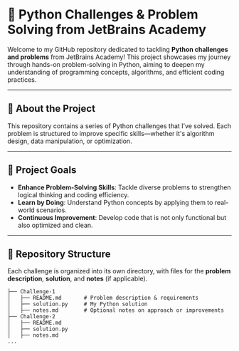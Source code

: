 # 🐍 Python Challenges & Problem Solving from JetBrains Academy

Welcome to my GitHub repository dedicated to tackling **Python challenges and problems** from JetBrains Academy! This project showcases my journey through hands-on problem-solving in Python, aiming to deepen my understanding of programming concepts, algorithms, and efficient coding practices.

---

## 📖 About the Project

This repository contains a series of Python challenges that I’ve solved. Each problem is structured to improve specific skills—whether it's algorithm design, data manipulation, or optimization.

---

## 🚀 Project Goals

- **Enhance Problem-Solving Skills**: Tackle diverse problems to strengthen logical thinking and coding efficiency.
- **Learn by Doing**: Understand Python concepts by applying them to real-world scenarios.
- **Continuous Improvement**: Develop code that is not only functional but also optimized and clean.

---

## 📁 Repository Structure

Each challenge is organized into its own directory, with files for the **problem description**, **solution**, and **notes** (if applicable).

```plaintext
├── Challenge-1
│   ├── README.md       # Problem description & requirements
│   ├── solution.py     # My Python solution
│   ├── notes.md        # Optional notes on approach or improvements
├── Challenge-2
│   ├── README.md
│   ├── solution.py
│   ├── notes.md
...
